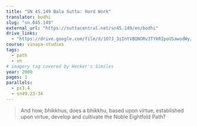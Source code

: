 ```yaml
---
title: "SN 45.149 Bala Sutta: Hard Work"
translator: bodhi
slug: "sn.045.149"
external_url: "https://suttacentral.net/sn45.149/en/bodhi"
drive_links:
  - "https://drive.google.com/file/d/1O7J_3iIntVBQNORv3TYkRIpoUSawodWy/view?usp=drivesdk"
course: vinaya-studies
tags:
  - path
  - sn
# imagery tag covered by Hecker's Similes
year: 2000
pages: 1
parallels:
  - ps3.4
  - sn49.23-34
---
```


> And how, bhikkhus, does a bhikkhu, based upon virtue, established upon virtue, develop and cultivate the Noble Eightfold Path?
